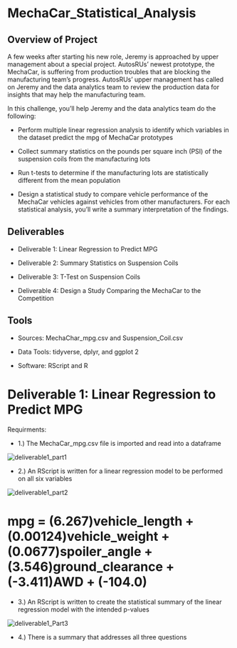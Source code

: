 # MechaCar_Statistical_Analysis

## Overview of Project

A few weeks after starting his new role, Jeremy is approached by upper management about a special project. AutosRUs’ newest prototype, the MechaCar, is suffering from production troubles that are blocking the manufacturing team’s progress. AutosRUs’ upper management has called on Jeremy and the data analytics team to review the production data for insights that may help the manufacturing team.

In this challenge, you’ll help Jeremy and the data analytics team do the following:

* Perform multiple linear regression analysis to identify which variables in the dataset predict the mpg of MechaCar prototypes

* Collect summary statistics on the pounds per square inch (PSI) of the suspension coils from the manufacturing lots

* Run t-tests to determine if the manufacturing lots are statistically different from the mean population

* Design a statistical study to compare vehicle performance of the MechaCar vehicles against vehicles from other manufacturers. For each statistical analysis, you’ll write a summary interpretation of the findings.

## Deliverables

* Deliverable 1: Linear Regression to Predict MPG

* Deliverable 2: Summary Statistics on Suspension Coils

* Deliverable 3: T-Test on Suspension Coils

* Deliverable 4: Design a Study Comparing the MechaCar to the Competition

## Tools

* Sources: MechaChar_mpg.csv and Suspension_Coil.csv

* Data Tools: tidyverse, dplyr, and ggplot 2

* Software: RScript and R

# Deliverable 1: Linear Regression to Predict MPG

Requirments: 

* 1.) The MechaCar_mpg.csv file is imported and read into a dataframe

![deliverable1_part1](https://user-images.githubusercontent.com/89880015/146652083-aa2a5fce-ffe3-4670-b90f-205a91e1d472.PNG)

* 2.) An RScript is written for a linear regression model to be performed on all six variables

![deliverable1_part2](https://user-images.githubusercontent.com/89880015/146652117-000d0b1e-da73-47f5-bc9f-2d24f71fa4e3.PNG)

# mpg = (6.267)vehicle_length + (0.00124)vehicle_weight + (0.0677)spoiler_angle + (3.546)ground_clearance + (-3.411)AWD + (-104.0)

* 3.) An RScript is written to create the statistical summary of the linear regression model with the intended p-values

![deliverable1_Part3](https://user-images.githubusercontent.com/89880015/146652167-115c3260-a26a-4665-ab16-5a735011391d.PNG)

* 4.) There is a summary that addresses all three questions


